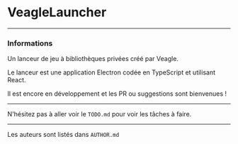 # VeagleLauncher

---

### Informations

Un lanceur de jeu à bibliothèques privées créé par Veagle.

Le lanceur est une application Electron codée en TypeScript et utilisant React.

Il est encore en développement et les PR ou suggestions sont bienvenues !

---

N'hésitez pas à aller voir le `TODO.md` pour voir les tâches à faire.

---

Les auteurs sont listés dans `AUTHOR.md`

